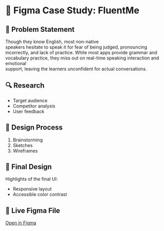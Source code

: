 # 🎨 Figma Case Study: FluentMe

## 🧩 Problem Statement
Though they know English, most non-native speakers hesitate to speak it for fear of being judged, pronouncing incorrectly, and lack of practice. While most apps provide grammar and vocabulary practice, they miss out on real-time speaking interaction and emotional support, leaving the learners unconfident for actual conversations.

## 🔍 Research
- Target audience
- Competitor analysis
- User feedback

## 🧠 Design Process
1. Brainstorming
2. Sketches
3. Wireframes


## 🎯 Final Design
Highlights of the final UI:
- Responsive layout
- Accessible color contrast


## 🔗 Live Figma File
[Open in Figma](https://shorturl.at/lqDW9)

